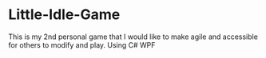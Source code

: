 # Little-Idle-Game
This is my 2nd personal game that I would like to make agile and accessible for others to modify and play. Using C# WPF

